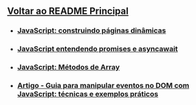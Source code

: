 

## [Voltar ao README Principal](../README.md)

- ### [JavaScript: construindo páginas dinâmicas](./Construindo_Paginas_Dinamicas/menu.md)

- ### [JavaScript entendendo promises e asyncawait](./JavaScriptEntendendoPromises-async_await/menu.md)

- ### [JavaScript: Métodos de Array](./Metodos-De-Array/menu.md)

- ### [Artigo - Guia para manipular eventos no DOM com JavaScript: técnicas e exemplos práticos](./guiaEventosDom.md)